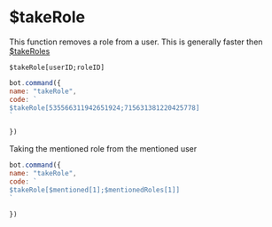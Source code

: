 # $takeRole

This function removes a role from a user. This is generally faster then[ $takeRoles](usdtakeroles.md)

```text
$takeRole[userID;roleID]
```

```javascript
bot.command({
name: "takeRole",
code: `
$takeRole[535566311942651924;715631381220425778]
`

})
```

Taking the mentioned role from the mentioned user

```javascript
bot.command({
name: "takeRole",
code: `
$takeRole[$mentioned[1];$mentionedRoles[1]]
`

})
```

